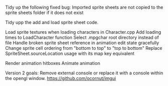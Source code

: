 Tidy up the following fixed bug: Imported sprite sheets are not copied to the sprite sheets folder if it does not exist

Tidy upp the add and load sprite sheet code.

Load sprite textures when loading characters in Character.cpp
Add loading times to LoadCharacter function
Select .mpgchar root directory instead of file
Handle broken sprite sheet reference in animation edit state gracefully
Change sprite cell ordering from "bottom to top" to "top to bottom"
Replace SpriteSheet.sourceLocation usage with its map key equivalent

Render animation hitboxes
Animate animation

Version 2 goals:
Remove external console or replace it with a console within the opengl window. https://github.com/ocornut/imgui
